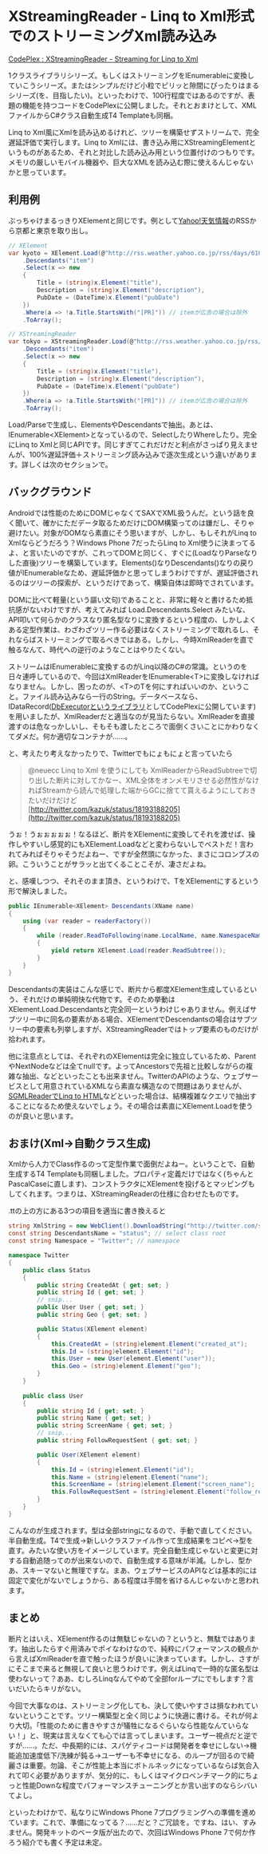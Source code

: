 # XStreamingReader - Linq to Xml形式でのストリーミングXml読み込み

[CodePlex : XStreamingReader - Streaming for Linq to Xml](http://xstreamingreader.codeplex.com/ "XStreamingReader - Streaming for Linq to Xml")

1クラスライブラリシリーズ。もしくはストリーミングをIEnumerableに変換していこうシリーズ。またはシンプルだけど小粒でピリッと隙間にぴったりはまるシリーズ(を、目指したい)。といったわけで、100行程度ではあるのですが、表題の機能を持つコードをCodePlexに公開しました。それとおまけとして、XMLファイルからC#クラス自動生成T4 Templateも同梱。

Linq to Xml風にXmlを読み込めるけれど、ツリーを構築せずストリームで、完全遅延評価で実行します。Linq to Xmlには、書き込み用にXStreamingElementというものがあるため、それと対比した読み込み用という位置付けのつもりです。メモリの厳しいモバイル機器や、巨大なXMLを読み込む際に使えるんじゃないかと思っています。

利用例
---
ぶっちゃけまるっきりXElementと同じです。例として[Yahoo!天気情報](http://weather.yahoo.co.jp/weather/public/rss.html)のRSSから京都と東京を取り出し。

```csharp
// XElement
var kyoto = XElement.Load(@"http://rss.weather.yahoo.co.jp/rss/days/6100.xml")
    .Descendants("item")
    .Select(x => new
    {
        Title = (string)x.Element("title"),
        Description = (string)x.Element("description"),
        PubDate = (DateTime)x.Element("pubDate")
    })
    .Where(a => !a.Title.StartsWith("[PR]")) // itemが広告の場合は除外
    .ToArray();

// XStreamingReader
var tokyo = XStreamingReader.Load(@"http://rss.weather.yahoo.co.jp/rss/days/4410.xml")
    .Descendants("item")
    .Select(x => new
    {
        Title = (string)x.Element("title"),
        Description = (string)x.Element("description"),
        PubDate = (DateTime)x.Element("pubDate")
    })
    .Where(a => !a.Title.StartsWith("[PR]")) // itemが広告の場合は除外
    .ToArray();
```

Load/Parseで生成し、ElementsやDescendantsで抽出。あとは、IEnumerable&lt;XElement>となっているので、SelectしたりWhereしたり。完全にLinq to Xmlと同じAPIです。同じすぎてこれだけだと利点がさっぱり見えませんが、100%遅延評価＋ストリーミング読み込みで逐次生成という違いがあります。詳しくは次のセクションで。

バックグラウンド
---
Androidでは性能のためにDOMじゃなくてSAXでXML扱うんだ。という話を良く聞いて、確かにただデータ取るためだけにDOM構築ってのは嫌だし、そりゃ避けたい。対象がDOMなら素直にそう思いますが、しかし、もしそれがLinq to Xmlならどうだろう？Windows Phone 7だったらLinq to Xml使うに決まってるよ、と言いたいのですが、これってDOMと同じく、すぐに(LoadなりParseなりした直後)ツリーを構築しています。Elements()なりDescendants()なりの戻り値がIEnumerableなため、遅延評価かと思ってしまうわけですが、遅延評価されるのはツリーの探索が、というだけであって、構築自体は即時でされています。

DOMに比べて軽量(という謳い文句)であることと、非常に軽々と書けるため抵抗感がないわけですが、考えてみれば Load.Descendants.Select みたいな、API叩いて何らかのクラスなり匿名型なりに変換するという程度の、しかしよくある定型作業は、わざわざツリー作る必要はなくストリーミングで取れるし、それならばストリーミングで取るべきではある。しかし、今時XmlReaderを直で触るなんて、時代への逆行のようなことはやりたくない。

ストリームはIEnumerableに変換するのがLinq以降のC#の常識。というのを日々連呼しているので、今回はXmlReaderをIEnumerable&lt;T>に変換しなければなりません。しかし、困ったのが、&lt;T>のTを何にすればいいのか、ということ。ファイル読み込みなら一行のString。データベースなら、IDataRecord([DbExecutorというライブラリ](http://neue.cc/2010/04/07_250.html)としてCodePlexに公開しています)を用いましたが、XmlReaderだと適当なのが見当たらない。XmlReaderを直接渡すのは危なっかしいし、そもそも渡したところで面倒くさいことにかわりなくてダメだ。何か適切なコンテナが……。

と、考えたり考えなかったりで、Twitterでもにょもにょと言っていたら

> @neuecc Linq to Xml を使うにしても XmlReaderからReadSubtreeで切り出した断片に対してかなー、XML全体をオンメモリさせる必然性がなければStreamから読んで処理した端からGCに捨てて貰えるようにしておきたいだけだけど  
> [http://twitter.com/kazuk/status/18193188205](http://twitter.com/kazuk/status/18193188205)

うぉ！うぉぉぉぉぉ！なるほど、断片をXElementに変換してそれを渡せば、操作しやすいし感覚的にもXElement.Loadなどと変わらないしでベストだ！言われてみればそりゃそうだよねー、ですが全然頭になかった、まさにコロンブスの卵。こういうことがサラッと出てくることこそが、凄さだよね。

と、感嘆しつつ、それそのまま頂き、というわけで、TをXElementにするという形で解決しました。

```csharp
public IEnumerable<XElement> Descendants(XName name)
{
    using (var reader = readerFactory())
    {
        while (reader.ReadToFollowing(name.LocalName, name.NamespaceName))
        {
            yield return XElement.Load(reader.ReadSubtree());
        }
    }
}
```

Descendantsの実装はこんな感じで、断片から都度XElement生成しているという、それだけの単純明快な代物です。そのため挙動はXElement.Load.Descendantsと完全同一というわけじゃありません。例えばサブツリー中に同名の要素がある場合、XElementでDescendantsの場合はサブツリー中の要素も列挙しますが、XStreamingReaderではトップ要素のものだけが拾われます。

他に注意点としては、それぞれのXElementは完全に独立しているため、ParentやNextNodeなどは全てnullです。よってAncestorsで先祖と比較しながらの複雑な抽出、などといったことも出来ません。TwitterのAPIのような、ウェブサービスとして用意されているXMLなら素直な構造なので問題はありませんが、[SGMLReaderでLinq to HTML](http://neue.cc/2010/03/02_244.html)などといった場合は、結構複雑なクエリで抽出することになるため使えないでしょう。その場合は素直にXElement.Loadを使うのが良いと思います。

おまけ(Xml→自動クラス生成)
---
Xmlから人力でClass作るのって定型作業で面倒だよねー。ということで、自動生成するT4 Templateも同梱しました。プロパティ定義だけではなく(ちゃんとPascalCaseに直します)、コンストラクタにXElementを投げるとマッピングもしてくれます。つまりは、XStreamingReaderの仕様に合わせたものです。

.ttの上の方にある3つの項目を適当に書き換えると

```csharp
string XmlString = new WebClient().DownloadString("http://twitter.com/statuses/public_timeline.xml");
const string DescendantsName = "status"; // select class root
const string Namespace = "Twitter"; // namespace
```

```csharp
namespace Twitter
{
    public class Status
    {
        public string CreatedAt { get; set; }
        public string Id { get; set; }
        // snip...
        public User User { get; set; }
        public string Geo { get; set; }

        public Status(XElement element)
        {
            this.CreatedAt = (string)element.Element("created_at");
            this.Id = (string)element.Element("id");
            this.User = new User(element.Element("user"));
            this.Geo = (string)element.Element("geo");
        }
    }
    
    public class User
    {
        public string Id { get; set; }
        public string Name { get; set; }
        public string ScreenName { get; set; }
        // snip...
        public string FollowRequestSent { get; set; }

        public User(XElement element)
        {
            this.Id = (string)element.Element("id");
            this.Name = (string)element.Element("name");
            this.ScreenName = (string)element.Element("screen_name");
            this.FollowRequestSent = (string)element.Element("follow_request_sent");
        }
    }
}
```

こんなのが生成されます。型は全部stringになるので、手動で直してください。半自動生成。T4で生成→新しいクラスファイル作って生成結果をコピペ→型を直す。みたいな使い方をイメージしています。完全自動生成じゃないと変更に対する自動追随ってのが出来ないので、自動生成する意味が半減。しかし、型かあ、スキーマないと無理ですな。まあ、ウェブサービスのAPIなどは基本的には固定で変化がないでしょうから、ある程度は手間を省けるんじゃないかと思われます。

まとめ
--- 
断片とはいえ、XElement作るのは無駄じゃないの？というと、無駄ではあります。抽出したらすぐ用済みでポイなわけなので、純粋にパフォーマンスの観点から言えばXmlReaderを直で触ったほうが良いに決まっています。しかし、さすがにそこまで来ると無視して良いと思うわけです。例えばLinqで一時的な匿名型は使わないって？ああ、むしろLinqなんてやめて全部forループにでもします？言いだいたらキリがない。

今回で大事なのは、ストリーミング化しても、決して使いやすさは損なわれていないということです。ツリー構築型と全く同じように快適に書ける。それが何より大切。「性能のために書きやすさが犠牲になるぐらいなら性能なんていらない！」と、現実は言えなくても心では言ってしまいます。ユーザー視点だと逆ですが……。ただ、中長期的には、スパゲティコードは開発者を幸せにしない→機能追加速度低下/洗練が鈍る→ユーザーも不幸せになる、のループが回るので綺麗さは重要。勿論、そこが性能上本当にボトルネックになっているならば気合入れて叩く必要がありますが、気分的に、もしくはマイクロベンチマーク的にちょっと性能Downな程度でパフォーマンスチューニングとか言い出すのならシバいてよし。

といったわけかで、私なりにWindows Phone 7プログラミングへの準備を進めています。これで、準備になってる？……だと？ご冗談を。ですね、はい、すみません。開発キットのベータ版が出たので、次回はWindows Phone 7で何か作ろう紹介でも書く予定は未定。